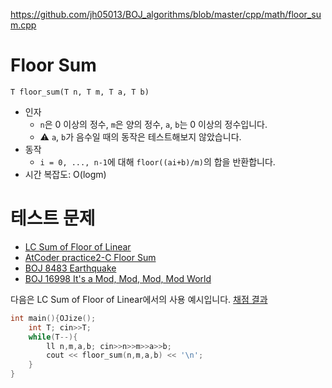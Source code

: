 https://github.com/jh05013/BOJ_algorithms/blob/master/cpp/math/floor_sum.cpp

# Floor Sum
`T floor_sum(T n, T m, T a, T b)`
- 인자
  - `n`은 0 이상의 정수, `m`은 양의 정수, `a`, `b`는 0 이상의 정수입니다.
  - ⚠️ `a`, `b`가 음수일 때의 동작은 테스트해보지 않았습니다.
- 동작
  - `i = 0, ..., n-1`에 대해 `floor((ai+b)/m)`의 합을 반환합니다.
- 시간 복잡도: O(logm)

# 테스트 문제
- [LC Sum of Floor of Linear](https://judge.yosupo.jp/problem/sum_of_floor_of_linear)
- [AtCoder practice2-C Floor Sum](https://atcoder.jp/contests/practice2/tasks/practice2_c)
- [BOJ 8483 Earthquake](https://www.acmicpc.net/problem/8483)
- [BOJ 16998 It's a Mod, Mod, Mod, Mod World](https://www.acmicpc.net/problem/16998)

다음은 LC Sum of Floor of Linear에서의 사용 예시입니다. [채점 결과](https://judge.yosupo.jp/submission/107083)

```cpp
int main(){OJize();
	int T; cin>>T;
	while(T--){
		ll n,m,a,b; cin>>n>>m>>a>>b;
		cout << floor_sum(n,m,a,b) << '\n';
	}
}
```

